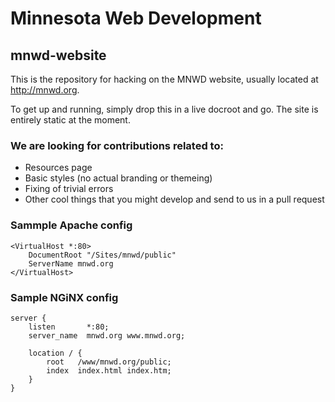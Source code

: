 # Minnesota Web Development
## mnwd-website

This is the repository for hacking on the MNWD website, usually located at http://mnwd.org.

To get up and running, simply drop this in a live docroot and go.  The site is entirely static at the moment.

### We are looking for contributions related to:
* Resources page
* Basic styles (no actual branding or themeing)
* Fixing of trivial errors
* Other cool things that you might develop and send to us in a pull request

### Sammple Apache config
```
<VirtualHost *:80>
    DocumentRoot "/Sites/mnwd/public"
    ServerName mnwd.org
</VirtualHost>
```

### Sample NGiNX config
```
server {
    listen       *:80;
    server_name  mnwd.org www.mnwd.org;

    location / {
        root   /www/mnwd.org/public;
        index  index.html index.htm;
    }
}
```
